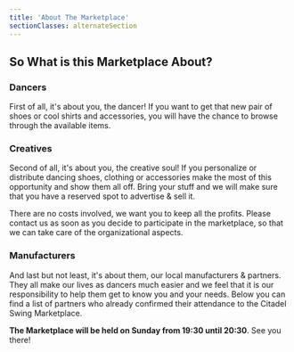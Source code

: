 ```yaml
---
title: 'About The Marketplace'
sectionClasses: alternateSection
---
```


## So What is this Marketplace About?

### Dancers
First of all, it's about you, the dancer! If you want to get that new pair of shoes or cool shirts and accessories, you will have the chance to browse through the available items.

### Creatives
Second of all, it's about you, the creative soul! If you personalize or distribute dancing shoes, clothing or accessories make the most of this opportunity and show them all off. Bring your stuff and we will make sure that you have a reserved spot to advertise & sell it.

There are no costs involved, we want you to keep all the profits. Please contact us as soon as you decide to participate in the marketplace, so that we can take care of the organizational aspects.

### Manufacturers
And last but not least, it's about them, our local manufacturers & partners. They all make our lives as dancers much easier and we feel that it is our responsibility to help them get to know you and your needs. Below you can find a list of partners who already confirmed their attendance to the Citadel Swing Marketplace.

**The Marketplace will be held on Sunday from 19:30 until 20:30**. See you there!